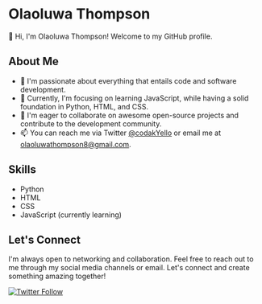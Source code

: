 # Olaoluwa Thompson

👋 Hi, I'm Olaoluwa Thompson! Welcome to my GitHub profile.

## About Me

- 👀 I'm passionate about everything that entails code and software development.
- 🌱 Currently, I'm focusing on learning JavaScript, while having a solid foundation in Python, HTML, and CSS.
- 💞️ I'm eager to collaborate on awesome open-source projects and contribute to the development community.
- 📫 You can reach me via Twitter [@codakYello](https://twitter.com/codakYello) or email me at [olaoluwathompson8@gmail.com](mailto:olaoluwathompson8@gmail.com).

## Skills

- Python
- HTML
- CSS
- JavaScript (currently learning)

## Let's Connect

I'm always open to networking and collaboration. Feel free to reach out to me through my social media channels or email. Let's connect and create something amazing together!

[![Twitter Follow](https://img.shields.io/twitter/follow/thepythoninja?label=Follow%20%40thepythoninja&style=social)](https://twitter.com/codakyello)
